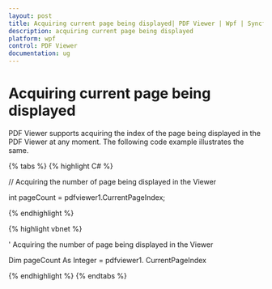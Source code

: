```yaml
---
layout: post
title: Acquiring current page being displayed| PDF Viewer | Wpf | Syncfusion
description: acquiring current page being displayed 
platform: wpf
control: PDF Viewer
documentation: ug
---
```


# Acquiring current page being displayed

PDF Viewer supports acquiring the index of the page being displayed in the PDF Viewer at any moment. The following code example illustrates the same.

{% tabs %}
{% highlight C# %}

// Acquiring the number of page being displayed in the Viewer  

int pageCount = pdfviewer1.CurrentPageIndex;


{% endhighlight %}


{% highlight vbnet %}

' Acquiring the number of page being displayed in the Viewer  

Dim pageCount As Integer = pdfviewer1. CurrentPageIndex

{% endhighlight %}
{% endtabs %}